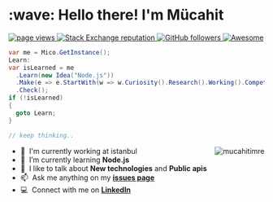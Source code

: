 <h1 align="left" id="mucahitimre-title">:wave: Hello there! I'm Mücahit</h1>
<p align="left">
  <a href="https://github.com/mucahitimre/mucahitimre">
    <img src="https://komarev.com/ghpvc/?username=mucahitimre&style=flat-square" alt="page views" />
  </a>
  <a href="https://stackoverflow.com/users/7523096">
    <img alt="Stack Exchange reputation" src="https://img.shields.io/stackexchange/stackoverflow/r/7523096?color=orange&label=reputation&logo=stackoverflow">
  </a>
  <a href="https://github.com/mucahitimre?tab=followers">
    <img alt="GitHub followers" src="https://img.shields.io/github/followers/mucahitimre?color=green&logo=github">
  </a>
  <a href="https://github.com/abhisheknaiidu/awesome-github-profile-readme">
    <img alt="Awesome" src="https://awesome.re/mentioned-badge.svg">
  </a>
</p>

```csharp
var me = Mico.GetInstance();
Learn:
var isLearned = me
  .Learn(new Idea("Node.js"))
  .Make(e => e.StartWith(w => w.Curiosity().Research().Working().Competence().Coffee()))
  .Check();
if (!isLearned)
{
  goto Learn;
}

// keep thinking..
```

<a href="#mucahitimre-title">
  <img src="https://github-readme-stats.vercel.app/api?username=mucahitimre&show_icons=true&theme=radical" alt="mucahitimre" align="right" />
</a>

- :office: &nbsp;I'm currently working at istanbul
- :seedling: &nbsp;I’m currently learning **Node.js**
- :speech_balloon: &nbsp;I like to talk about **New technologies** and **Public apis**
- :mailbox: &nbsp;Ask me anything on my **[issues page]**
- :computer: &nbsp;Connect with me on **[LinkedIn]**

<br>

<!-- links -->

[issues page]: https://github.com/mucahitimre/mucahitimre/issues "mucahitimre/issues"
[linkedin]: https://www.linkedin.com/in/mucahit-imre/ "Mücahit imre LinkedIn"



<!--
**mucahitimre/mucahitimre** is a ✨ _special_ ✨ repository because its `README.md` (this file) appears on your GitHub profile.

Here are some ideas to get you started:

- 🔭 I’m currently working on ...
- 🌱 I’m currently learning ...
- 👯 I’m looking to collaborate on ...
- 🤔 I’m looking for help with ...
- 💬 Ask me about ...
- 📫 How to reach me: ...
- 😄 Pronouns: ...
- ⚡ Fun fact: ...
-->
